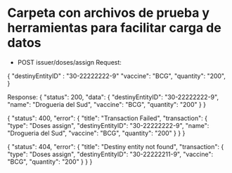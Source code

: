 # Carpeta con archivos de prueba y herramientas para facilitar carga de datos


 - POST issuer/doses/assign
Request:

{
    "destinyEntityID" : "30-22222222-9"
    "vaccine": "BCG",
    "quantity": "200",
}

Response: 
{
  "status": 200,
  "data": {
    "destinyEntityID": "30-22222222-9",
    "name": "Drogueria del Sud",
    "vaccine": "BCG",
    "quantity": "200"
  }
}

{
  "status": 400,
  "error": {
    "title": "Transaction Failed",
    "transaction": {
      "type": "Doses assign",
      "destinyEntityID": "30-22222222-9",
      "name": "Drogueria del Sud",
      "vaccine": "BCG",
      "quantity": "200"
    }
  }
}

{
  "status": 404,
  "error": {
    "title": "Destiny entity not found",
    "transaction": {
      "type": "Doses assign",
      "destinyEntityID": "30-22222211-9",
      "vaccine": "BCG",
      "quantity": "200"
    }
  }
}